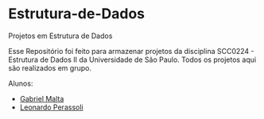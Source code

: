 # Estrutura-de-Dados
Projetos em Estrutura de Dados

Esse Repositório foi feito para armazenar projetos da disciplina SCC0224 - Estrutura de Dados II da Universidade de São Paulo. Todos os projetos aqui são realizados em grupo.

Alunos:
 - [Gabriel Malta](https://github.com/PlantinhaMalta)
 - [Leonardo Perassoli](https://github.com/leoperassoli)
